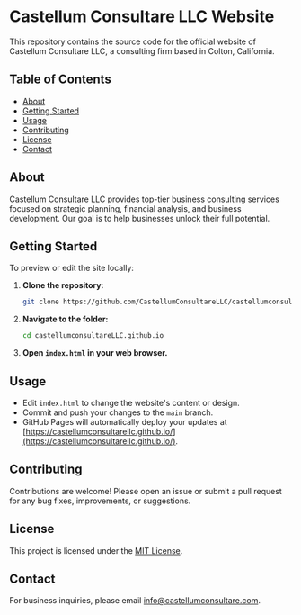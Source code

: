 # Castellum Consultare LLC Website

This repository contains the source code for the official website of Castellum Consultare LLC, a consulting firm based in Colton, California.

## Table of Contents

- [About](#about)
- [Getting Started](#getting-started)
- [Usage](#usage)
- [Contributing](#contributing)
- [License](#license)
- [Contact](#contact)

## About

Castellum Consultare LLC provides top-tier business consulting services focused on strategic planning, financial analysis, and business development. Our goal is to help businesses unlock their full potential.

## Getting Started

To preview or edit the site locally:

1. **Clone the repository:**
   ```bash
   git clone https://github.com/CastellumConsultareLLC/castellumconsultareLLC.github.io.git
   ```
2. **Navigate to the folder:**
   ```bash
   cd castellumconsultareLLC.github.io
   ```
3. **Open `index.html` in your web browser.**

## Usage

- Edit `index.html` to change the website's content or design.
- Commit and push your changes to the `main` branch.
- GitHub Pages will automatically deploy your updates at [https://castellumconsultarellc.github.io/](https://castellumconsultarellc.github.io/).

## Contributing

Contributions are welcome! Please open an issue or submit a pull request for any bug fixes, improvements, or suggestions.

## License

This project is licensed under the [MIT License](LICENSE).

## Contact

For business inquiries, please email [info@castellumconsultare.com](mailto:info@castellumconsultare.com).
